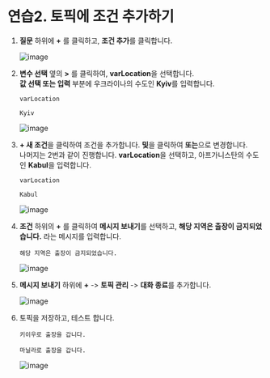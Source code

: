 # 연습2. 토픽에 조건 추가하기 


1. **질문** 하위에 **+** 를 클릭하고, **조건 추가**를 클릭합니다.
   
    ![image](https://github.com/user-attachments/assets/69f8b353-dbf4-456c-8c45-4e4987ad2368)

2. **변수 선택** 옆의 **>** 를 클릭하여, **varLocation**을 선택합니다.</br>
   **값 선택 또는 입력** 부분에 우크라이나의 수도인 **Kyiv**를 입력합니다.
   
   ```
   varLocation
   ```
   ```
   Kyiv
   ```

    ![image](https://github.com/user-attachments/assets/6fb54980-81ac-4e0a-98b2-6be22ee5dfb7)

3. **+ 새 조건**을 클릭하여 조건을 추가합니다. **및**을 클릭하여 **또는**으로 변경합니다.</br>
   나머지는 2번과 같이 진행합니다. **varLocation**을 선택하고, 아프가니스탄의 수도인 **Kabul**을 입력합니다.
   ```
   varLocation
   ```
   ```
   Kabul
   ```

    ![image](https://github.com/user-attachments/assets/1eac48e8-d4c8-477c-8f7c-e26410ec419f)

5. **조건** 하위의 **+** 를 클릭하여 **메시지 보내기**를 선택하고, **해당 지역은 출장이 금지되었습니다.** 라는 메시지를 입력합니다.
   ```
   해당 지역은 출장이 금지되었습니다.
   ```
    ![image](https://github.com/user-attachments/assets/0fccf646-a51d-4610-a0c6-9a83a5c80ce7)

7. **메시지 보내기** 하위에 **+** -> **토픽 관리** -> **대화 종료**를 추가합니다.
   
    ![image](https://github.com/user-attachments/assets/83a4d9ed-ae9e-4772-8ea7-f60a8afc4277)


8. 토픽을 저장하고, 테스트 합니다.

    ```
    키이우로 출장을 갑니다.
    ```
    ```
    마닐라로 출장을 갑니다.
    ```

    ![image](https://github.com/user-attachments/assets/29ecb90f-9a36-4616-93f7-9c0c6f36d25c)





